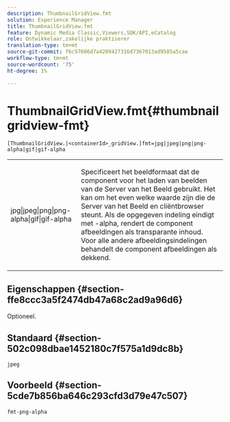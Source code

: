 ```yaml
---
description: ThumbnailGridView.fmt
solution: Experience Manager
title: ThumbnailGridView.fmt
feature: Dynamic Media Classic,Viewers,SDK/API,eCatalog
role: Ontwikkelaar,zakelijke praktiserer
translation-type: tm+mt
source-git-commit: f6c97606d7a4209427316d7367013ad9585a5cae
workflow-type: tm+mt
source-wordcount: '75'
ht-degree: 1%

---
```



# ThumbnailGridView.fmt{#thumbnailgridview-fmt}

`[ThumbnailGridView.|<containerId>_gridView.]fmt=jpg|jpeg|png|png-alpha|gif|gif-alpha`

<table id="table_4620F51BD77149FDB68F1FBECC443801"> 
 <tbody> 
  <tr> 
   <td> <p> <span class="codeph"> jpg|jpeg|png|png-alpha|gif|gif-alpha</span> </p> </td> 
   <td> <p>Specificeert het beeldformaat dat de component voor het laden van beelden van de Server van het Beeld gebruikt. Het kan om het even welke waarde zijn die de Server van het Beeld en cliëntbrowser steunt. Als de opgegeven indeling eindigt met <span class="codeph"> -alpha</span>, rendert de component afbeeldingen als transparante inhoud. Voor alle andere afbeeldingsindelingen behandelt de component afbeeldingen als dekkend. </p> </td> 
  </tr> 
 </tbody> 
</table>

## Eigenschappen {#section-ffe8ccc3a5f2474db47a68c2ad9a96d6}

Optioneel.

## Standaard {#section-502c098dbae1452180c7f575a1d9dc8b}

`jpeg`

## Voorbeeld {#section-5cde7b856ba646c293cfd3d79e47c507}

`fmt-png-alpha`
